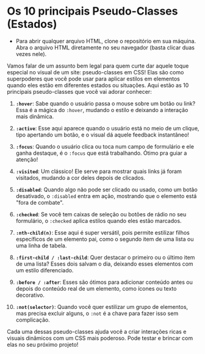 # Os 10 principais Pseudo-Classes (Estados)
+ Para abrir qualquer arquivo HTML, clone o repositório em sua máquina. Abra o arquivo HTML diretamente no seu navegador (basta clicar duas vezes nele).

Vamos falar de um assunto bem legal para quem curte dar aquele toque especial no visual de um site: pseudo-classes em CSS! Elas são como superpoderes que você pode usar para aplicar estilos em elementos quando eles estão em diferentes estados ou situações. Aqui estão as 10 principais pseudo-classes que você vai adorar conhecer:

1. **`:hover`**: Sabe quando o usuário passa o mouse sobre um botão ou link? Essa é a mágica do `:hover`, mudando o estilo e deixando a interação mais dinâmica.

2. **`:active`**: Esse aqui aparece quando o usuário está no meio de um clique, tipo apertando um botão, e o visual dá aquele feedback instantâneo!

3. **`:focus`**: Quando o usuário clica ou toca num campo de formulário e ele ganha destaque, é o `:focus` que está trabalhando. Ótimo pra guiar a atenção!

4. **`:visited`**: Um clássico! Ele serve para mostrar quais links já foram visitados, mudando a cor deles depois de clicados.

5. **`:disabled`**: Quando algo não pode ser clicado ou usado, como um botão desativado, o `:disabled` entra em ação, mostrando que o elemento está "fora de combate".

6. **`:checked`**: Se você tem caixas de seleção ou botões de rádio no seu formulário, o `:checked` aplica estilos quando eles estão marcados.

7. **`:nth-child(n)`**: Esse aqui é super versátil, pois permite estilizar filhos específicos de um elemento pai, como o segundo item de uma lista ou uma linha de tabela.

8. **`:first-child / :last-child`**: Quer destacar o primeiro ou o último item de uma lista? Esses dois salvam o dia, deixando esses elementos com um estilo diferenciado.

9. **`:before / :after`**: Esses são ótimos para adicionar conteúdo antes ou depois do conteúdo real de um elemento, como ícones ou texto decorativo.

10. **`:not(selector)`**: Quando você quer estilizar um grupo de elementos, mas precisa excluir alguns, o `:not` é a chave para fazer isso sem complicação.

Cada uma dessas pseudo-classes ajuda você a criar interações ricas e visuais dinâmicos com um CSS mais poderoso. Pode testar e brincar com elas no seu próximo projeto!